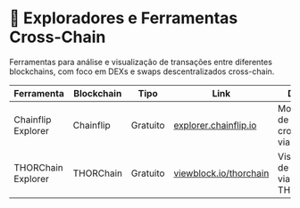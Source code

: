 # 🌉 Exploradores e Ferramentas Cross-Chain

Ferramentas para análise e visualização de transações entre diferentes blockchains, com foco em DEXs e swaps descentralizados cross-chain.

| Ferramenta           | Blockchain     | Tipo       | Link                                       | Descrição |
|----------------------|----------------|------------|--------------------------------------------|-----------|
| Chainflip Explorer   | Chainflip      | Gratuito   | [explorer.chainflip.io](https://chainflip.io) | Monitoramento de swaps cross-chain via Chainflip. |
| THORChain Explorer   | THORChain      | Gratuito   | [viewblock.io/thorchain](https://viewblock.io) | Visualização de transações via protocolo THORChain. |
